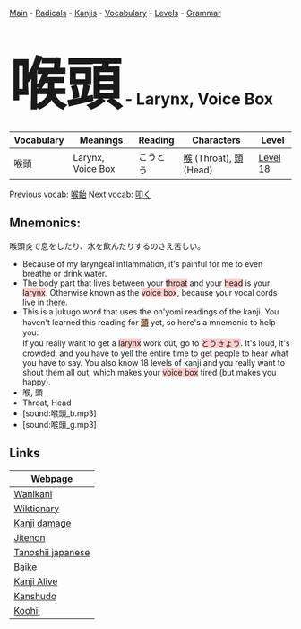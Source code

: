 <style> bigfont {font-size: 100px}</style>
[Main](../README.md) -
[Radicals](../radicals.md) -
[Kanjis](../kanjis.md) -
[Vocabulary](../vocabulary.md) -
[Levels](../levels.md) -
[Grammar](../grammar.md)
# <bigfont> 喉頭</bigfont> - Larynx, Voice Box 

| Vocabulary | Meanings | Reading | Characters | Level |
| --- | --- | --- | --- | --- |
| 喉頭 | Larynx, Voice Box | こうとう |  [喉](../kanjis/喉.md) (Throat), [頭](../kanjis/頭.md) (Head) | [Level 18](../levels/wk_level18.md) |

Previous vocab: [喉飴](喉飴.md) Next vocab: [叩く](叩く.md) 

## Mnemonics:
喉頭炎で息をしたり、水を飲んだりするのさえ苦しい。
* Because of my laryngeal inflammation, it's painful for me to even breathe or drink water.
* The body part that lives between your <span style="background-color:#ffcccb"> throat</span> and your <span style="background-color:#ffcccb"> head</span> is your <span style="background-color:#ffcccb"> larynx</span>. Otherwise known as the <span style="background-color:#ffcccb"> voice box</span>, because your vocal cords live in there.
* This is a jukugo word that uses the on'yomi readings of the kanji. You haven't learned this reading for <span style="background-color:#fed8b1"> [頭](https://jisho.org/search/頭)</span> yet, so here's a mnemonic to help you:<br />If you really want to get a <span style="background-color:#ffcccb"> larynx</span> work out, go to <span style="background-color:#ffcccb"> とうきょう</span>. It's loud, it's crowded, and you have to yell the entire time to get people to hear what you have to say. You also know 18 levels of kanji and you really want to shout them all out, which makes your <span style="background-color:#ffcccb"> voice box</span> tired (but makes you happy).
* 喉, 頭
* Throat, Head
* [sound:喉頭_b.mp3]
* [sound:喉頭_g.mp3]


## Links 

| Webpage |
| --- |
| [Wanikani          ](https://www.wanikani.com/kanji/喉頭) |
| [Wiktionary        ](https://en.wiktionary.org/wiki/喉頭) |
| [Kanji damage      ](http://www.kanjidamage.com/kanji/search?utf8=✓&q=喉頭) |
| [Jitenon           ](https://jitenon.com/kanji/喉頭) |
| [Tanoshii japanese ](https://www.tanoshiijapanese.com/dictionary/kanji.cfm?k=喉頭) |
| [Baike             ](https://baike.baidu.com/item/喉頭) |
| [Kanji Alive       ](https://app.kanjialive.com/喉頭) |
| [Kanshudo          ](https://www.kanshudo.com/searchmn?q=喉頭) |
| [Koohii            ](https://kanji.koohii.com/study/kanji/喉頭) |

